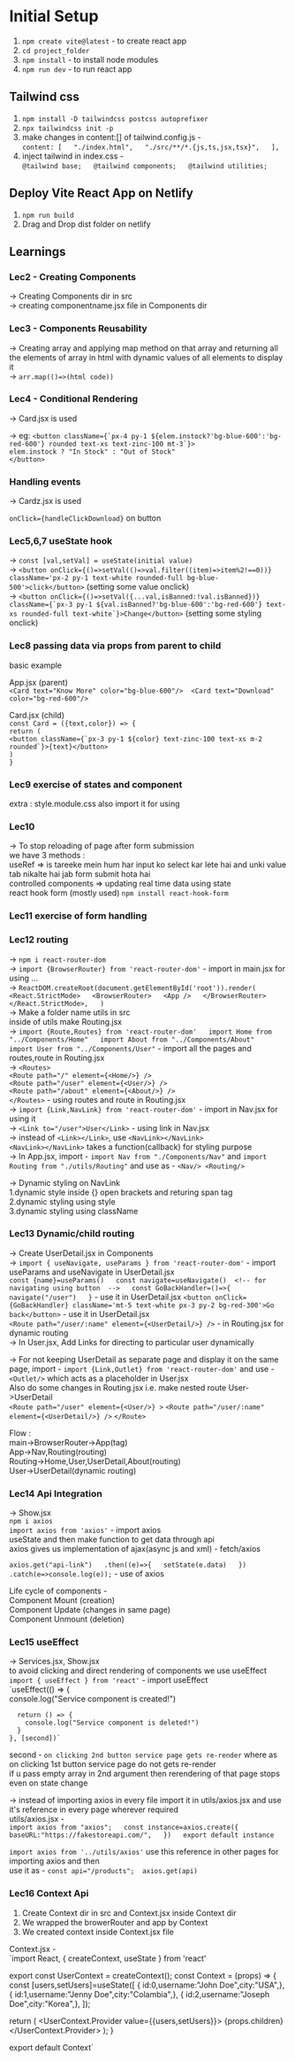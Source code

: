 # Initial Setup  

1. `npm create vite@latest` - to create react app  
2. `cd project_folder`  
3. `npm install` - to install node modules  
4. `npm run dev` - to run react app  

## Tailwind css  

1. `npm install -D tailwindcss postcss autoprefixer`  
2. `npx tailwindcss init -p`  
3. make changes in content:[] of tailwind.config.js -  
`content: [  
    "./index.html",  
    "./src/**/*.{js,ts,jsx,tsx}",  
  ],`  
4. inject tailwind in index.css -  
`@tailwind base;  
@tailwind components;  
@tailwind utilities;`  

## Deploy Vite React App on Netlify  

1. `npm run build`  
2. Drag and Drop dist folder on netlify  

## Learnings  

### Lec2 - Creating Components  

-> Creating Components dir in src  
-> creating componentname.jsx file in Components dir  

### Lec3 - Components Reusability  

-> Creating array and applying map method on that array and returning all the elements of array in html with dynamic values of all elements to display it  
-> `arr.map(()=>(html code))`

### Lec4 - Conditional Rendering  

-> Card.jsx is used  

-> eg: ```<button className={`px-4 py-1 ${elem.instock?'bg-blue-600':'bg-red-600'} rounded text-xs text-zinc-100 mt-3`}>``` <!-- here conditional rendering is used for button color -->  
```elem.instock ? "In Stock" : "Out of Stock"``` <!-- this is conditional rendering -->  
```</button>```  

### Handling events  

-> Cardz.jsx is used  

`onClick={handleClickDownload}` on button

### Lec5,6,7 useState hook  

-> `const [val,setVal] = useState(initial value)`  
-> `<button onClick={()=>setVal(()=>val.filter((item)=>item%2!==0))} className='px-2 py-1 text-white rounded-full bg-blue-500'>click</button>`  (setting some value onclick)  
-> ```<button onClick={()=>setVal({...val,isBanned:!val.isBanned})} className={`px-3 py-1 ${val.isBanned?'bg-blue-600':'bg-red-600'} text-xs rounded-full text-white`}>Change</button>```  (setting some styling onclick)  

### Lec8 passing data via props from parent to child  

basic example  

App.jsx (parent)  
```<Card text="Know More" color="bg-blue-600"/>  <Card text="Download" color="bg-red-600"/>```

Card.jsx (child)  
```const Card = ({text,color}) => {```  
```return (```  
```<button className={`px-3 py-1 ${color} text-zinc-100 text-xs m-2 rounded`}>{text}</button>```  
```)```  
```}```  

### Lec9 exercise of states and component  

extra : style.module.css also import it for using  

### Lec10  

-> To stop reloading of page after form submission  
we have 3 methods :  
useRef => is tareeke mein hum har input ko select kar lete hai and unki value tab nikalte hai jab form submit hota hai  
controlled components => updating real time data using state  
react hook form (mostly used)  `npm install react-hook-form`  

### Lec11 exercise of form handling  

### Lec12 routing  

-> `npm i react-router-dom`  
-> `import {BrowserRouter} from 'react-router-dom'` - import in main.jsx for using ...  
-> `ReactDOM.createRoot(document.getElementById('root')).render(  
  <React.StrictMode>  
    <BrowserRouter>  
      <App />  
    </BrowserRouter>  
  </React.StrictMode>,  
)`  
-> Make a folder name utils in src  
inside of utils make Routing.jsx  
-> `import {Route,Routes} from 'react-router-dom'  
import Home from "../Components/Home"  
import About from "../Components/About"  
import User from "../Components/User"` - import all the pages and routes,route in Routing.jsx  
-> `<Routes>`  
      `<Route path="/" element={<Home/>} />`  
      `<Route path="/user" element={<User/>} />`  
      `<Route path="/about" element={<About/>} />`  
   `</Routes>` - using routes and route in Routing.jsx  
-> `import {Link,NavLink} from 'react-router-dom'` - import in Nav.jsx for using it  
-> `<Link to="/user">User</Link>` - using link in Nav.jsx  
-> instead of `<Link></Link>`, use `<NavLink></NavLink>`  
`<NavLink></NavLink>` takes a function(callback) for styling purpose  
-> In App.jsx, import - `import Nav from "./Components/Nav"` and `import Routing from "./utils/Routing"` and use as - `<Nav/> <Routing/>`

-> Dynamic styling on NavLink  
1.dynamic style inside {} open brackets and returing span tag  
2.dynamic styling using style  
3.dynamic styling using className  

### Lec13 Dynamic/child routing  

-> Create UserDetail.jsx in Components  
-> `import { useNavigate, useParams } from 'react-router-dom'` - import useParams and useNavigate in UserDetail.jsx  
`const {name}=useParams()  
const navigate=useNavigate()  <!-- for navigating using button  -->  
const GoBackHandler=()=>{  
        navigate("/user")  
    }` - use it in UserDetail.jsx
`<button onClick={GoBackHandler} className='mt-5 text-white px-3 py-2 bg-red-300'>Go back</button>` - use it in UserDetail.jsx  
`<Route path="/user/:name" element={<UserDetail/>} />` - in Routing.jsx for dynamic routing  
-> In User.jsx, Add Links for directing to particular user dynamically  

-> For not keeping UserDetail as separate page and display it on the same page, import - `import {Link,Outlet} from 'react-router-dom'` and use - `<Outlet/>` which acts as a placeholder in User.jsx  
Also do some changes in Routing.jsx i.e. make nested route User->UserDetail  
```<Route path="/user" element={<User/>} >```
  ```<Route path="/user/:name" element={<UserDetail/>} />```
```</Route>```

Flow :  
main->BrowserRouter->App(tag)  
App->Nav,Routing(routing)  
Routing->Home,User,UserDetail,About(routing)  
User->UserDetail(dynamic routing)  

### Lec14 Api Integration  

-> Show.jsx  
`npm i axios`  
`import axios from 'axios'` - import axios  
useState and then make function to get data through api  
axios gives us implementation of ajax(async js and xml) - fetch/axios  

`axios.get("api-link")  
.then((e)=>{  
  setState(e.data)  
})  
.catch(e=>console.log(e));` - use of axios  

Life cycle of components -  
Component Mount (creation)  
Component Update (changes in same page)  
Component Unmount (deletion)  

### Lec15 useEffect  

-> Services.jsx, Show.jsx  
to avoid clicking and direct rendering of components we use useEffect  
`import { useEffect } from 'react'` - import useEffect  
`useEffect(() => {  
      console.log("Service component is created!")  

      return () => {  
        console.log("Service component is deleted!")  
      }  
    }, [second])`  
second - `on clicking 2nd button service page gets re-render` where as on clicking 1st button service page do not gets re-render  
if u pass empty array in 2nd argument then rerendering of that page stops even on state change  

-> instead of importing axios in every file import it in utils/axios.jsx and use it's reference in every page wherever required  
utils/axios.jsx -  
`import axios from "axios";  
 const instance=axios.create({  
  baseURL:"https://fakestoreapi.com/",  
})  
export default instance`  

`import axios from '../utils/axios'` use this reference in other pages for importing axios and then  
use it as - `const api="/products";  axios.get(api)`  

### Lec16 Context Api  

1. Create Context dir in src and Context.jsx inside Context dir  
2. We wrapped the browerRouter and app by Context  
3. We created context inside Context.jsx file  

Context.jsx -  
`import React, { createContext, useState } from 'react'

export const UserContext = createContext();
const Context = (props) => {
    const [users,setUsers]=useState([
        { id:0,username:"John Doe",city:"USA",},
        { id:1,username:"Jenny Doe",city:"Colambia",},
        { id:2,username:"Joseph Doe",city:"Korea",},
    ]);

  return (
    <UserContext.Provider value={{users,setUsers}}>
      {props.children}
    </UserContext.Provider>
  );
}

export default Context`  
